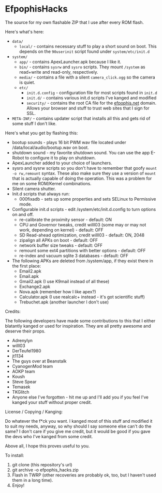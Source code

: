 EfpophisHacks
=============

The source for my own flashable ZIP that I use after every ROM flash.

Here's what's here:

* `data/`
  * `local/` - contains necessary stuff to play a short sound on boot. This depends on the `90userinit` script found under `system/etc/init.d`
* `system/`
  * `app/` - contains ApexLauncher.apk because I like it.
  * `bin/` - contains `sysrw` and `sysro` scripts. They mount `/system` as read+write and read-only, respectively.
  * `media/` - contains a file with a silent `camera_click.ogg` so the camera is quiet.
  * `etc/`
    * `init.d.config` - configuration file for most scripts found in `init.d`
    * `init.d/` - contains various init.d scripts I've kanged and modified
    * `security/` - contains the root CA file for the [efpophis.net](https://www.efpophis.net) domain. Allows your browser and stuff to trust web sites that I sign for SSL.
* `META-INF/` - contains updater script that installs all this and gets rid of some stuff I don't like.


Here's what you get by flashing this:

* bootup sounds - plays 16 bit PWM wav file located under /data/local/audio/bootup.wav on boot.
* shutdown sound - my favorite shutdown sound. You can use the app E-Robot to configure it to play on shutdown.
* ApexLauncher added to your choice of launchers.
* sysro and sysrw scripts so you don't have to remember that goofy `mount -o rw,remount` syntax. These also make sure they use a version of `mount` that is actually capable of doing the operation. This was a problem for me on some ROM/Kernel combinations.
* Silent camera shutter.
* Init.d scripts that always run:
  * 000fixadb - sets up some properties and sets SELinux to Permissive mode.
* Configurable init.d scripts - edit /system/etc/init.d.config to turn options on and off.
  * re-calibrate the proximity sensor - default: ON
  * CPU and Governor tweaks, credit willl03 (some may or may not work, depending on kernel) - default: OFF
  * SD Read-ahead optimization, credit willl03 - default: ON, 2048
  * zipalign all APKs on boot - default: OFF
  * network buffer size tweaks - default: OFF
  * remount some ext4 partitions with better options - default: OFF
  * re-index and vacuum sqlite 3 databases - default: OFF
* The following APKs are deleted from /system/app, if they exist there in the first place:
  * Email2.apk
  * Email.apk
  * Gmail2.apk (I use K9mail instead of all these)
  * Exchange2.apk
  * Nova.apk (remember how I like apex?)
  * Calculator.apk (I use realcalc+ instead - it's got scientific stuff)
  * Trebuchet.apk (another launcher I don't use)

Credits:

The following developers have made some contributions to this that I either blatantly kanged or used for inspiration. They are all pretty awesome and deserve their props.
  * Adrenylyn
  * willl03
  * DerTeufel1980
  * jt1134
  * The guys over at Beanstalk
  * CyanogenMod team
  * AOKP team
  * Koush
  * Steve Spear
  * Temasek
  * TKGlitch
  * Anyone else I've forgotten - hit me up and I'll add you if you feel I've kanged your stuff without proper credit.

License / Copying / Kanging:

Do whatever the f*ck you want. I kanged most of this stuff and modified it to suit my needs, anyway, so why should I say someone else can't do the same?  I don't care if you give me credit, but it would be good if you gave the devs who I've kanged from some credit.

Above all, I hope this proves useful to you.

To install:

1. git clone (this repository's url)
2. git archive -o efpophis_hacks.zip
3. Flash in TWRP (other recoveries are probably ok, too, but I haven't used them in a long time).
4. Enjoy!
